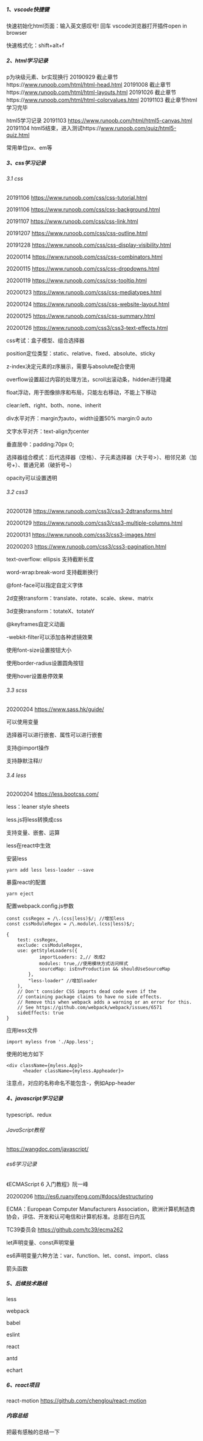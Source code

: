 ##### 1、vscode快捷键

快速初始化html页面：输入英文感叹号! 回车
vscode浏览器打开插件open in browser

快速格式化：shift+alt+f



##### 2、html学习记录

p为块级元素、br实现换行
20190929 截止章节https://www.runoob.com/html/html-head.html
20191008 截止章节https://www.runoob.com/html/html-layouts.html
20191026 截止章节https://www.runoob.com/html/html-colorvalues.html
20191103 截止章节html学习完毕



html5学习记录
20191103 https://www.runoob.com/html/html5-canvas.html
20191104 html5结束，进入测试https://www.runoob.com/quiz/html5-quiz.html



常用单位px、em等



##### 3、css学习记录

###### 3.1 css

20191106 https://www.runoob.com/css/css-tutorial.html

20191106 https://www.runoob.com/css/css-background.html

20191107 https://www.runoob.com/css/css-link.html

20191207 https://www.runoob.com/css/css-outline.html

20191228 https://www.runoob.com/css/css-display-visibility.html

20200114 https://www.runoob.com/css/css-combinators.html

20200115 https://www.runoob.com/css/css-dropdowns.html

20200119 https://www.runoob.com/css/css-tooltip.html

20200123 https://www.runoob.com/css/css-mediatypes.html

20200124 https://www.runoob.com/css/css-website-layout.html

20200125 https://www.runoob.com/css/css-summary.html

20200126 https://www.runoob.com/css3/css3-text-effects.html

css考试：盒子模型、组合选择器

position定位类型：static、relative、fixed、absolute、sticky

z-index决定元素的z序展示，需要与absolute配合使用

overflow设置超过内容的处理方法，scroll出滚动条，hidden进行隐藏

float浮动，用于图像排序和布局，只能左右移动，不能上下移动

clear:left、right、both、none、inherit

div水平对齐：margin为auto，width设置50% margin:0 auto

文字水平对齐：text-align为center

垂直居中：padding:70px 0;

选择器组合模式：后代选择器（空格）、子元素选择器（大于号>）、相邻兄弟（加号+）、普通兄弟（破折号~）

opacity可以设置透明



###### 3.2 css3

20200128 https://www.runoob.com/css3/css3-2dtransforms.html

20200129 https://www.runoob.com/css3/css3-multiple-columns.html

20200131 https://www.runoob.com/css3/css3-images.html

20200203 https://www.runoob.com/css3/css3-pagination.html



text-overflow: ellipsis 支持截断长度

word-wrap:break-word 支持截断换行

@font-face可以指定自定义字体

2d变换transform：translate、rotate、scale、skew、matrix

3d变换transform：totateX、totateY

@keyframes自定义动画

-webkit-filter可以添加各种滤镜效果

使用font-size设置按钮大小

使用border-radius设置圆角按钮

使用hover设置悬停效果



###### 3.3 scss

20200204 https://www.sass.hk/guide/

可以使用变量

选择器可以进行嵌套、属性可以进行嵌套

支持@import操作

支持静默注释//



###### 3.4 less

20200204 https://less.bootcss.com/

less：leaner style sheets

less.js将less转换成css

支持变量、嵌套、运算



less在react中生效

安装less

`yarn add less less-loader --save`

暴露react的配置

`yarn eject`

配置webpack.config.js参数

```
const cssRegex = /\.(css|less)$/; //增加less
const cssModuleRegex = /\.module\.(css|less)$/;

{
    test: cssRegex,
    exclude: cssModuleRegex,
    use: getStyleLoaders({
            importLoaders: 2,// 改成2
            modules: true,//使用模块方式访问样式
            sourceMap: isEnvProduction && shouldUseSourceMap
        },
        "less-loader" //增加loader
    ),
    // Don't consider CSS imports dead code even if the
    // containing package claims to have no side effects.
    // Remove this when webpack adds a warning or an error for this.
    // See https://github.com/webpack/webpack/issues/6571
    sideEffects: true
}
```

应用less文件

`import myless from './App.less'; `



使用的地方如下

```
<div className={myless.App}>
      <header className={myless.Appheader}>
```



注意点，对应的名称命名不能包含-，例如App-header



##### 4、javascript学习记录

typescript、redux



###### JavaScript教程

https://wangdoc.com/javascript/



###### es6学习记录

《ECMAScript 6 入门教程》阮一峰

20200206 http://es6.ruanyifeng.com/#docs/destructuring



ECMA：European Computer Manufacturers Association，欧洲计算机制造商协会，评估、开发和认可电信和计算机标准。总部在日内瓦

TC39委员会 https://github.com/tc39/ecma262

let声明变量、const声明常量

es6声明变量六种方法：var、function、let、const、import、class



箭头函数

##### 5、后续技术路线
less

webpack

babel

eslint

react

antd

echart



##### 6、react项目

react-motion https://github.com/chenglou/react-motion



##### 内容总结

把最有感触的总结一下

